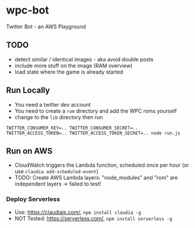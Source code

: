 # wpc-bot
Twitter Bot - an AWS Playground

## TODO
- detect similar / identical images - aka avoid double posts
- include more stuff on the image (RAM overview)
- load state where the game is already started

## Run Locally
- You need a twitter dev account
- You need to create a `rom` directory and add the WPC roms yourself
- change to the `lib` directory then run

```
TWITTER_CONSUMER_KEY=.. TWITTER_CONSUMER_SECRET=.. TWITTER_ACCESS_TOKEN=.. TWITTER_ACCESS_TOKEN_SECRET=.. node run.js
```

## Run on AWS
- CloudWatch triggers the Lambda function, scheduled once per hour (or use `claudia add-scheduled-event`)
- TODO: Create AWS Lambda layers: "node_modules" and "rom" are independent layers -> failed to test!

### Deploy Serverless
- Use: https://claudiajs.com/, `npm install claudia -g`
- NOT Tested: https://serverless.com/, `npm install serverless -g`
